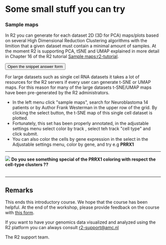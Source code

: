 <a id="VAGABOND_interim_course_R2_day2"> </a>

Some small stuff you can try
====



### Sample maps

In R2 you can  generate for each dataset 2D (3D for PCA) maps/plots based on several High Dimensional Reduction Clustering algorithms with the limition that a given dataset must contain a minimal amount of samples.  At the moment R2 is supporting PCA, tSNE and UMAP explained in more detail in Chapter 16 of the R2 tutorial [Sample maps:r2-tutorial](https://r2-tutorials.readthedocs.io/en/latest/tSNE_dimensionality_reduction.html).


<button class="course googleform" onclick="window.open('https://docs.google.com/forms/d/1irvjF5FpAmvT91WrtxG_26Fh47QzKsiOim1Y8y7Z8yU/viewform?usp=sf_link','_blank');" type="button">Open the snippet answer form </button>


For large datasets such as single cel RNA datasets it takes a lot of resources for the R2 servers if every user can generate t-SNE or UMAP maps. For this reason for many of the large datasets t-SNE/UMAP maps have been pre-generated by the R2 administrators. 

- In the left menu click "sample maps", search for Neuroblastoma 14 patients or by Author Frank Westerman in the upper  row of the grid. By clicking the select button, the t-SNE map of this single cell dataset is plotted.
- Fortunately, this set has been properly annotated, in the adjustable settings menu select color by track , select teh track "cell type" and click submit.
- You can also color the cells by gene expression in the select in the Adjustable settings menu, color by gene, and try e.g **PRRX1**

 --------

![](_static/images/R2d2_logo.png)
**Do you see something special of the PRRX1 coloring with respect the cell-type clusters ??**
<br>
<br>
 



---------
Remarks
------
 This ends this introductory course. 
 We hope that the course has been helpful. At the end of the workshop, please provide feedback on the course with <a href="https://docs.google.com/forms/d/e/1FAIpQLScy5xoA4btrYfuOOhc5qFKmYkV9_SBv1PQABPgV7eVJY8gk4A/viewform" target="_blank">this form</a>.  
 
 If you want to have your genomics data visualized and analyzed using the R2 platform you can always consult r2-support@amc.nl
 
 The R2 support team.
 
